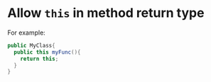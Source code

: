 # Allow `this` in method return type
For example:

```java
public MyClass{
  public this myFunc(){
    return this;
  }
}
```
